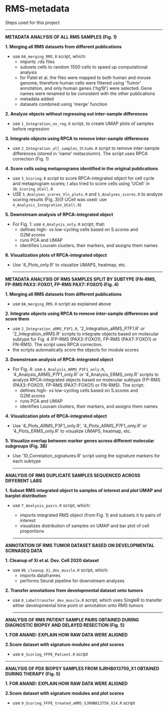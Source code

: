 # RMS-metadata
Steps used for this project

---

**METADATA ANALYSIS OF ALL RMS SAMPLES (Fig. 1)** 

**1. Merging all RMS datasets from different publications**
- use `0A_merging_RMS.R` script, which:
  - imports .rds files
  - subsets cells to random 1500 cells to speed up computational analysis
  - for Patel et al. the files were mapped to both human and mouse genome; therefore human cells were filtered using 'Tumor' annotation, and only human genes ('hg19') were selected. Gene names were renamed to be consistent with the other publications
  - metadata added
  - datasets combined using 'merge' function

**2. Analyze objects without regressing out inter-sample differences**
- use `1_Integration_no_reg.R` script, to create UMAP plots of samples before regression

**3. Integrate objects using RPCA to remove inter-sample differences**
- use `2_Integration_all_samples_StJude.R` script to remove inter-sample differences (stored in 'name' metacolumn). The script uses RPCA correction (Fig. 1)

**4. Score cells using metaprograms identified in the original publications**
- use `3_Scoring.R` script to score RPCA-integrated object for cell cycle and metaprogram scores; I also tried to score cells using 'UCell' in `3b_Scoring_UCell.R`
- USE `5_Analyses_scores_Vln_plots.R` and `5_Analyses_scores.R` to analyze scoring results (Fig. 3)(if UCell was used: use `4_Analysis_Integration_UCell.R`)

**5. Downstream analysis of RPCA-integrated object**
- For Fig. 1: use `4_Analysis_only.R` script, that:
   - defines high- vs low-cycling cells based on S.scores and G2M.scores
   - runs PCA and UMAP
   - identifies Louvain clusters, their markers, and assigns them names

**6. Visualization plots of RPCA-integrated object**
- Use '4_Plots_only.R' to visualize UMAPS, heatmap, etc.

  ---
 
 **METADATA ANALYSIS OF RMS SAMPLES SPLIT BY SUBTYPE (FN-RMS, FP-RMS PAX3::FOXO1, FP-RMS PAX7::FOXO1) (Fig. 4)** 
 
 **1. Merging all RMS datasets from different publications**
- use `0A_merging_RMS.R` script as explained above
 
**2. Integrate objects using RPCA to remove inter-sample differences and score them**
- use `2_Integration_aRMS_P3F1.R`, '2_Integration_aRMS_P7F1.R' or '2_Integration_eRMS.R' scripts to integrate objects based on molecular subtype for Fig. 4 (FP-RMS (PAX3::FOXO1), FP-RMS (PAX7::FOXO1) or FN-RMS). The script uses RPCA correction.
- the scripts automatically score the objects for module scores

**3. Downstream analysis of RPCA-integrated object**
- For Fig. 4: use `4_Analysis_ARMS_P3F1_only.R`, '4_Analysis_ARMS_P7F1_only.R' or '4_Analysis_ERMS_only.R' scripts to analyze RPCA-integrated objects based on molecular subtype (FP-RMS (PAX3::FOXO1), FP-RMS (PAX7::FOXO1) or FN-RMS). The script:
   - defines high- vs low-cycling cells based on S.scores and G2M.scores
   - runs PCA and UMAP
   - identifies Louvain clusters, their markers, and assigns them names
 
**4. Visualization plots of RPCA-integrated object**
- Use '4_Plots_ARMS_P3F1_only.R', '4_Plots_ARMS_P7F1_only.R' or '4_Plots_ERMS_only.R' to visualize UMAPS, heatmap, etc.
  
**5. Visualize overlap between marker genes across different molecular subgroups (Fig. 3B)**
- Use '10_Correlation_signatures.R' script using the signature markers for each subtype
 
 
     ---
 
 **ANALYSIS OF RMS DUPLICATE SAMPLES SEQUENCED ACROSS DIFFERENT LABS** 

**1. Subset RMS integrated object to samples of interest and plot UMAP and barplot distribution**
- use `7_Analysis_pairs.R` script, which:
  - imports integrated RMS object (from Fig. 1) and subsets it to pairs of interest
  - visualizes distribution of samples on UMAP and bar plot of cell proportions
 
   ---
 
 **ANNOTATION OF RMS TUMOR DATASET BASED ON DEVELOPMENTAL SCRNASEQ DATA** 

**1. Cleanup of Xi et al. Dev. Cell 2020 dataset**
- use `0b_cleanup_Xi_dev_muscle.R` script, which:
  - imports dataframes
  - performs Seurat pipeline for downstream analyses 

**2. Transfer annotations from developmental dataset onto tumors**
- use `8_Labeltransfer_dev_muscle.R` script, which uses SingleR to transfer either developmental time point or annotation onto RMS tumors

   ---
 
 **ANALYSIS OF RMS PATIENT SAMPLE PAIRS OBTAINED DURING DIAGNOSTIC BIOPSY AND DELAYED RESECTION (Fig. 5)** 

**1. FOR ANAND: EXPLAIN HOW RAW DATA WERE ALIGNED**

**2.Score dataset with signature modules and plot scores**
- use `8_Scoring_FFPE_Patient.R` script

 ---
 
 **ANALYSIS OF PDX BIOPSY SAMPLES FROM SJRHB013759_X1 OBTAINED DURING THERAPY (Fig. 5)** 

**1. FOR ANAND: EXPLAIN HOW RAW DATA WERE ALIGNED**

**2.Score dataset with signature modules and plot scores**
- use `9_Scoring_FFPE_treated_aRMS_SJRHB013759_X14.R` script

